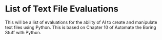 # List of Text File Evaluations

This will be a list of evaluations for the ability of AI to create and manipulate text files using Python. This is based on Chapter 10 of Automate the Boring Stuff with Python.